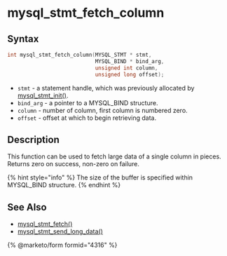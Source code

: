 # mysql\_stmt\_fetch\_column

## Syntax

```c
int mysql_stmt_fetch_column(MYSQL_STMT * stmt,
                            MYSQL_BIND * bind_arg,
                            unsigned int column,
                            unsigned long offset);
```

* `stmt` - a statement handle, which was previously allocated by [mysql\_stmt\_init()](mysql_stmt_init.md).
* `bind_arg` - a pointer to a MYSQL\_BIND structure.
* `column` - number of column, first column is numbered zero.
* `offset` - offset at which to begin retrieving data.

## Description

This function can be used to fetch large data of a single column in pieces. Returns zero on success, non-zero on failure.

{% hint style="info" %}
The size of the buffer is specified within MYSQL\_BIND structure.
{% endhint %}

## See Also

* [mysql\_stmt\_fetch()](mysql_stmt_fetch.md)
* [mysql\_stmt\_send\_long\_data()](mysql_stmt_send_long_data.md)


{% @marketo/form formid="4316" %}
